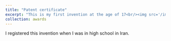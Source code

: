```yaml
---
title: "Patent certificate"
excerpt: "This is my first invention at the age of 17<br/><img src='/images/patent_1.jpg'>"
collection: awards
---
```

I registered this invention when I was in high school in Iran.
